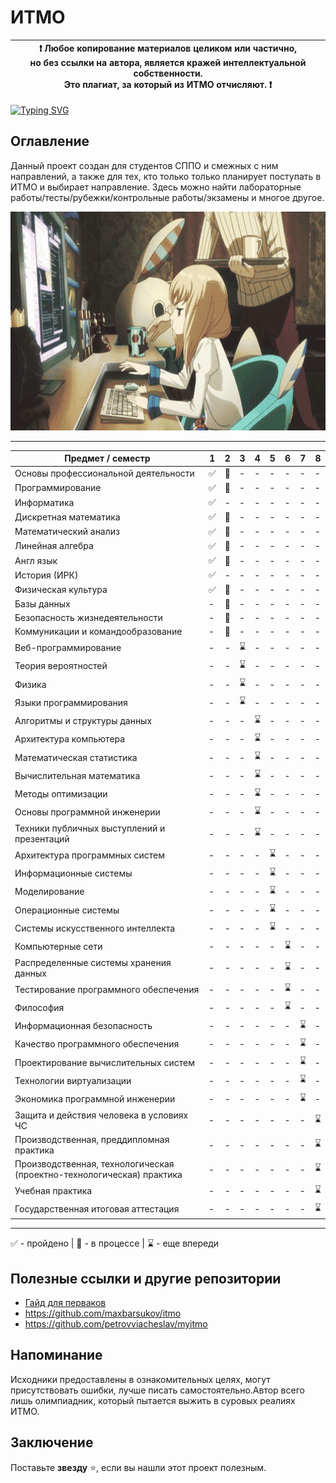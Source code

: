 # ИТМО
| :exclamation: <b>Любое копирование материалов целиком или частично,<br>но без ссылки на автора, является кражей интеллектуальной собственности.<br>Это плагиат, за который из ИТМО отчисляют.</b> :exclamation: |
|-----------------------------------------------------------------------------------------------------------------------------------------------------------------------------------------------------------------|

[![Typing SVG](https://readme-typing-svg.herokuapp.com?color=%2336BCF7&width=500&lines=Институт+Тёплых+Мужских+Отношений)](https://git.io/typing-svg)
## Оглавление
Данный проект создан для студентов СППО и смежных с ним направлений, а также для тех, кто только только планирует поступать в ИТМО и выбирает направление.
Здесь можно найти лабораторные работы/тесты/рубежки/контрольные работы/экзамены и многое другое.

<img alt="Let's all love Lain!" src="https://github.com/Gastozavr/itmo/blob/main/pictures/main.gif" width="700" height="350">

---

| Предмет / семестр | 1 | 2 | 3 | 4 | 5 | 6 | 7 | 8 |
| ----------------- | - | - | - | - | - | - | - | - |
| Основы профессиональной деятельности | :white_check_mark: | :construction: | - | - | - | - | - | - |
| Программирование | :white_check_mark: | :construction: | - | - | - | - | - | - |
| Информатика | :white_check_mark: | - | - | - | - | - | - | - |
| Дискретная математика | :white_check_mark: | :construction: | - | - | - | - | - | - |
| Математический анализ | :white_check_mark: | :construction: | - | - | - | - | - | - |
| Линейная алгебра | :white_check_mark: | :construction: | - | - | - | - | - | - |
| Англ язык | :white_check_mark: | :construction: | - | - | - | - | - | - |
| История (ИРК) | :white_check_mark: | - | - | - | - | - | - | - |
| Физическая культура | :white_check_mark: | :construction: | - | - | - | - | - | - |
| Базы данных | - | :construction: | - | - | - | - | - | - |
| Безопасность жизнедеятельности | - | :construction: | - | - | - | - | - | - |
| Коммуникации и командообразование | - | :construction: | - | - | - | - | - | - |
| Веб-программирование | - | - | :hourglass: | - | - | - | - | - |
| Теория вероятностей | - | - | :hourglass: | - | - | - | - | - |
| Физика | - | - | :hourglass: | - | - | - | - | - |
| Языки программирования | - | - | :hourglass: | - | - | - | - | - |
| Алгоритмы и структуры данных | - | - | - | :hourglass: | - | - | - | - |
| Архитектура компьютера | - | - | - | :hourglass: | - | - | - | - |
| Математическая статистика | - | - | - | :hourglass: | - | - | - | - |
| Вычислительная математика | - | - | - | :hourglass: | - | - | - | - |
| Методы оптимизации | - | - | - | :hourglass: | - | - | - | - |
| Основы программной инженерии | - | - | - | :hourglass: | - | - | - | - |
| Техники публичных выступлений и презентаций | - | - | - | :hourglass: | - | - | - | - |
| Архитектура программных систем | - | - | - | - | :hourglass: | - | - | - |
| Информационные системы | - | - | - | - | :hourglass: | - | - | - |
| Моделирование | - | - | - | - | :hourglass: | - | - | - |
| Операционные системы | - | - | - | - | :hourglass: | - | - | - |
| Системы искусственного интеллекта | - | - | - | - | :hourglass: | - | - | - |
| Компьютерные сети | - | - | - | - | - | :hourglass: | - | - |
| Распределенные системы хранения данных | - | - | - | - | - | :hourglass: | - | - |
| Тестирование программного обеспечения | - | - | - | - | - | :hourglass: | - | - |
| Философия | - | - | - | - | - | :hourglass: | - | - |
| Информационная безопасность | - | - | - | - | - | - | :hourglass: | - |
| Качество программного обеспечения | - | - | - | - | - | - | :hourglass: | - |
| Проектирование вычислительных систем | - | - | - | - | - | - | :hourglass: | - |
| Технологии виртуализации | - | - | - | - | - | - | :hourglass: | - |
| Экономика программной инженерии | - | - | - | - | - | - | :hourglass: | - |
| Защита и действия человека в условиях ЧС | - | - | - | - | - | - | - | :hourglass: |
| Производственная, преддипломная практика | - | - | - | - | - | - | - | :hourglass: |
| Производственная, технологическая (проектно-технологическая) практика | - | - | - | - | - | - | - | :hourglass: |
| Учебная практика | - | - | - | - | - | - | - | :hourglass: |
| Государственная итоговая аттестация | - | - | - | - | - | - | - | :hourglass: |

---

:white_check_mark: - пройдено | :construction: - в процессе | :hourglass: - еще впереди


## Полезные ссылки и другие репозитории
- [Гайд для перваков](https://github.com/Imtjl/1st-year-guide)
- https://github.com/maxbarsukov/itmo
- https://github.com/petrovviacheslav/myitmo


## Напоминание
Исходники предоставлены в ознакомительных целях, могут присутствовать ошибки, лучше писать самостоятельно.Автор всего лишь олимпиадник, который пытается выжить в суровых реалиях ИТМО.
## Заключение
Поставьте **звезду** ⭐, если вы нашли этот проект полезным.
